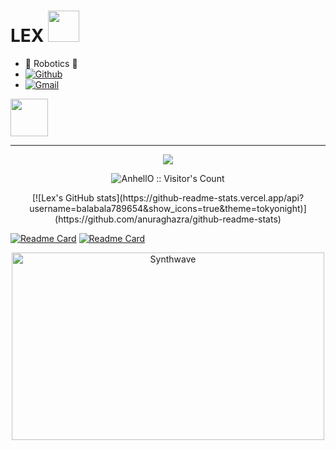 # LEX <img src="https://media.giphy.com/media/mGcNjsfWAjY5AEZNw6/giphy.gif" width="50">
- 🤖 Robotics 🤖  
- [![Github](https://img.shields.io/badge/-Github-000?style=flat&logo=Github&logoColor=white)](https://github.com/balabala789654)  
- [![Gmail](https://img.shields.io/badge/-Gmail-c14438?style=flat&logo=Gmail&logoColor=white)](2216953145lx@gmail.com)  

<img src="https://media.giphy.com/media/LnQjpWaON8nhr21vNW/giphy.gif" width="60">  

---

<p align="center">
<img src="https://github.com/balabala789654/balabala789654/blob/main/pic/wallhaven-2ywd3y.png"/>
</p>

<p align="center">
<img src="https://profile-counter.glitch.me/{AnhellO}/count.svg" alt="AnhellO :: Visitor's Count" /></p>

<p align="center">[![Lex's GitHub stats](https://github-readme-stats.vercel.app/api?username=balabala789654&show_icons=true&theme=tokyonight)](https://github.com/anuraghazra/github-readme-stats)</p>

<p>

[![Readme Card](https://github-readme-stats.vercel.app/api/pin/?username=balabala789654&repo=Robotic_arm)](https://github.com/anuraghazra/github-readme-stats)
[![Readme Card](https://github-readme-stats.vercel.app/api/pin/?username=balabala789654&repo=Nav_Slam_Drone)](https://github.com/anuraghazra/github-readme-stats)
</p>


<p align="center">

<img src="https://thumbs.gfycat.com/GoodnaturedFondGaur-size_restricted.gif" alt="Synthwave" height="300" width="500">

</p>


<!-- <code>
    <img width = 50% src = "https://www.vectorlogo.zone/logos/github/github-ar21.svg">
</code> -->
